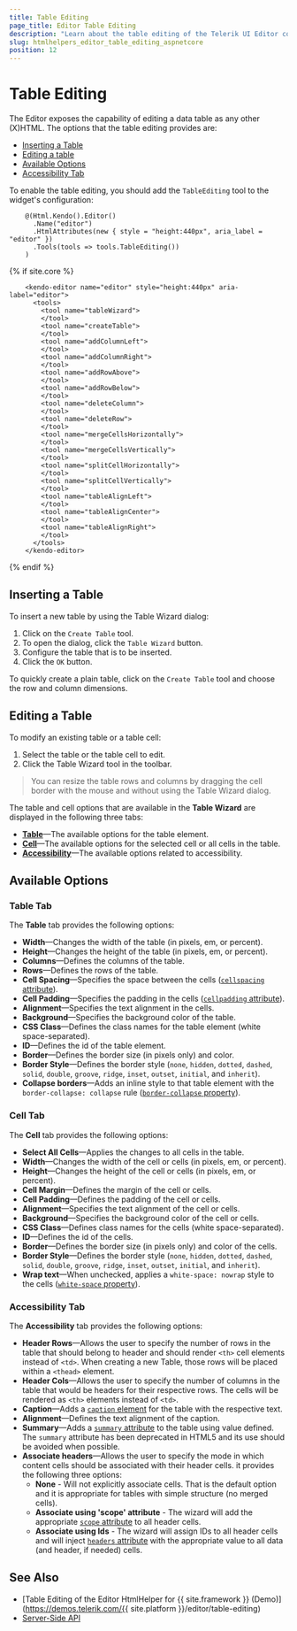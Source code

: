 ```yaml
---
title: Table Editing
page_title: Editor Table Editing
description: "Learn about the table editing of the Telerik UI Editor component for {{ site.framework }}."
slug: htmlhelpers_editor_table_editing_aspnetcore
position: 12
---
```


# Table Editing

The Editor exposes the capability of editing a data table as any other (X)HTML. The options that the table editing provides are:

* [Inserting a Table](#inserting-a-table)
* [Editing a table](#editing-a-table)
* [Available Options](#available-options)
* [Accessibility Tab](#accessibility-tab)

To enable the table editing, you should add the `TableEditing` tool to the widget's configuration:

```HtmlHelper
    @(Html.Kendo().Editor()
      .Name("editor")
      .HtmlAttributes(new { style = "height:440px", aria_label = "editor" })
      .Tools(tools => tools.TableEditing())
    )
```

{% if site.core %}
```TagHelper
    <kendo-editor name="editor" style="height:440px" aria-label="editor">
      <tools>
        <tool name="tableWizard">
        </tool>
        <tool name="createTable">
        </tool>
        <tool name="addColumnLeft">
        </tool>
        <tool name="addColumnRight">
        </tool>
        <tool name="addRowAbove">
        </tool>
        <tool name="addRowBelow">
        </tool>
        <tool name="deleteColumn">
        </tool>
        <tool name="deleteRow">
        </tool>
        <tool name="mergeCellsHorizontally">
        </tool>
        <tool name="mergeCellsVertically">
        </tool>
        <tool name="splitCellHorizontally">
        </tool>
        <tool name="splitCellVertically">
        </tool>
        <tool name="tableAlignLeft">
        </tool>
        <tool name="tableAlignCenter">
        </tool>
        <tool name="tableAlignRight">
        </tool>
      </tools>
    </kendo-editor>
```
{% endif %}

## Inserting a Table

To insert a new table by using the Table Wizard dialog:

1. Click on the `Create Table` tool.
1. To open the dialog, click the `Table Wizard` button.
1. Configure the table that is to be inserted.
1. Click the `OK` button.

To quickly create a plain table, click on the `Create Table` tool and choose the row and column dimensions. 

## Editing a Table

To modify an existing table or a table cell:

1. Select the table or the table cell to edit.
1. Click the Table Wizard tool in the toolbar.

> You can resize the table rows and columns by dragging the cell border with the mouse and without using the Table Wizard dialog.

The table and cell options that are available in the **Table Wizard** are displayed in the following three tabs:

* [**Table**](#table-tab)&mdash;The available options for the table element.
* [**Cell**](#cell-tab)&mdash;The available options for the selected cell or all cells in the table.
* [**Accessibility**](#accessibility-tab)&mdash;The available options related to accessibility.

## Available Options

### Table Tab

The **Table** tab provides the following options:

* **Width**&mdash;Changes the width of the table (in pixels, em, or percent).
* **Height**&mdash;Changes the height of the table (in pixels, em, or percent).
* **Columns**&mdash;Defines the columns of the table.
* **Rows**&mdash;Defines the rows of the table.
* **Cell Spacing**&mdash;Specifies the space between the cells ([`cellspacing` attribute](http://www.w3schools.com/tags/att_table_cellspacing.asp)).
* **Cell Padding**&mdash;Specifies the padding in the cells ([`cellpadding` attribute](http://www.w3schools.com/tags/att_table_cellpadding.asp)).
* **Alignment**&mdash;Specifies the text alignment in the cells.
* **Background**&mdash;Specifies the background color of the table.
* **CSS Class**&mdash;Defines the class names for the table element (white space-separated).
* **ID**&mdash;Defines the id of the table element.
* **Border**&mdash;Defines the border size (in pixels only) and color.
* **Border Style**&mdash;Defines the border style (`none`, `hidden`, `dotted`, `dashed`, `solid`, `double`, `groove`, `ridge`, `inset`, `outset`, `initial`, and `inherit`).
* **Collapse borders**&mdash;Adds an inline style to that table element with the `border-collapse: collapse` rule ([`border-collapse` property](http://www.w3schools.com/cssref/pr_border-collapse.asp)).

### Cell Tab

The **Cell** tab provides the following options:

* **Select All Cells**&mdash;Applies the changes to all cells in the table.
* **Width**&mdash;Changes the width of the cell or cells (in pixels, em, or percent).
* **Height**&mdash;Changes the height of the cell or cells (in pixels, em, or percent).
* **Cell Margin**&mdash;Defines the margin of the cell or cells.
* **Cell Padding**&mdash;Defines the padding of the cell or cells.
* **Alignment**&mdash;Specifies the text alignment of the cell or cells.
* **Background**&mdash;Specifies the background color of the cell or cells.
* **CSS Class**&mdash;Defines class names for the cells (white space-separated).
* **ID**&mdash;Defines the id of the cells.
* **Border**&mdash;Defines the border size (in pixels only) and color of the cells.
* **Border Style**&mdash;Defines the border style (`none`, `hidden`, `dotted`, `dashed`, `solid`, `double`, `groove`, `ridge`, `inset`, `outset`, `initial`, and `inherit`).
* **Wrap text**&mdash;When unchecked, applies a `white-space: nowrap` style to the cells ([`white-space` property](http://www.w3schools.com/cssref/pr_text_white-space.asp)).

### Accessibility Tab

The **Accessibility** tab provides the following options:

* **Header Rows**&mdash;Allows the user to specify the number of rows in the table that should belong to header and should render `<th>` cell elements instead of `<td>`. When creating a new Table, those rows will be placed within a `<thead>` element.
* **Header Cols**&mdash;Allows the user to specify the number of columns in the table that would be headers for their respective rows. The cells will be rendered as `<th>` elements instead of `<td>`.
* **Caption**&mdash;Adds a [`caption` element](https://developer.mozilla.org/en-US/docs/Web/HTML/Element/caption) for the table with the respective text.
* **Alignment**&mdash;Defines the text alignment of the caption.
* **Summary**&mdash;Adds a [`summary` attribute](http://www.w3schools.com/tags/att_table_summary.asp) to the table using value defined. The `summary` attribute has been deprecated in HTML5 and its use should be avoided when possible.
* **Associate headers**&mdash;Allows the user to specify the mode in which content cells should be associated with their header cells. it provides the following three options:
    * **None** - Will not explicitly associate cells. That is the default option and it is appropriate for tables with simple structure (no merged cells).
    * **Associate using 'scope' attribute** - The wizard will add the appropriate [`scope` attribute](https://developer.mozilla.org/en-US/docs/Web/HTML/Element/th) to all header cells.
    * **Associate using Ids** - The wizard will assign IDs to all header cells and will inject [`headers` attribute](https://developer.mozilla.org/en-US/docs/Web/HTML/Element/td) with the appropriate value to all data (and header, if needed) cells.

## See Also

* [Table Editing of the Editor HtmlHelper for {{ site.framework }} (Demo)](https://demos.telerik.com/{{ site.platform }}/editor/table-editing)
* [Server-Side API](/api/editor)
